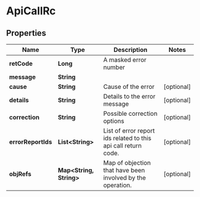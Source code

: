 # ApiCallRc

## Properties
Name | Type | Description | Notes
------------ | ------------- | ------------- | -------------
**retCode** | **Long** | A masked error number | 
**message** | **String** |  | 
**cause** | **String** | Cause of the error |  [optional]
**details** | **String** | Details to the error message |  [optional]
**correction** | **String** | Possible correction options |  [optional]
**errorReportIds** | **List&lt;String&gt;** | List of error report ids related to this api call return code. |  [optional]
**objRefs** | **Map&lt;String, String&gt;** | Map of objection that have been involved by the operation. |  [optional]
